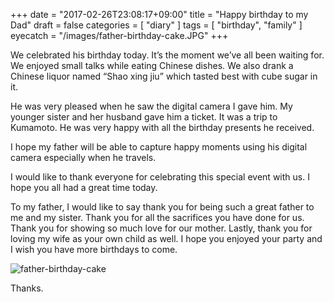 +++
date = "2017-02-26T23:08:17+09:00"
title = "Happy birthday to my Dad"
draft = false
categories = [ "diary" ]
tags = [ "birthday", "family" ]
eyecatch = "/images/father-birthday-cake.JPG"
+++

We celebrated his birthday today. It’s the moment we’ve all been waiting for. We enjoyed small talks while eating Chinese dishes. We also drank a Chinese liquor named “Shao xing jiu” which tasted best with cube sugar in it.

He was very pleased when he saw the digital camera I gave him. My younger sister and her husband gave him a ticket. It was a trip to Kumamoto. He was very happy with all the birthday presents he received.

I hope my father will be able to capture happy moments using his digital camera especially when he travels.

I would like to thank everyone for celebrating this special event with us. I hope you all had a great time today.

To my father, I would like to say thank you for being such a great father to me and my sister. Thank you for all the sacrifices you have done for us. Thank you for showing so much love for our mother. Lastly, thank you for loving my wife as your own child as well. I hope you enjoyed your party and I wish you have more birthdays to come.

![father-birthday-cake](/images/father-birthday-cake.JPG "father-birthday-cake")

Thanks.